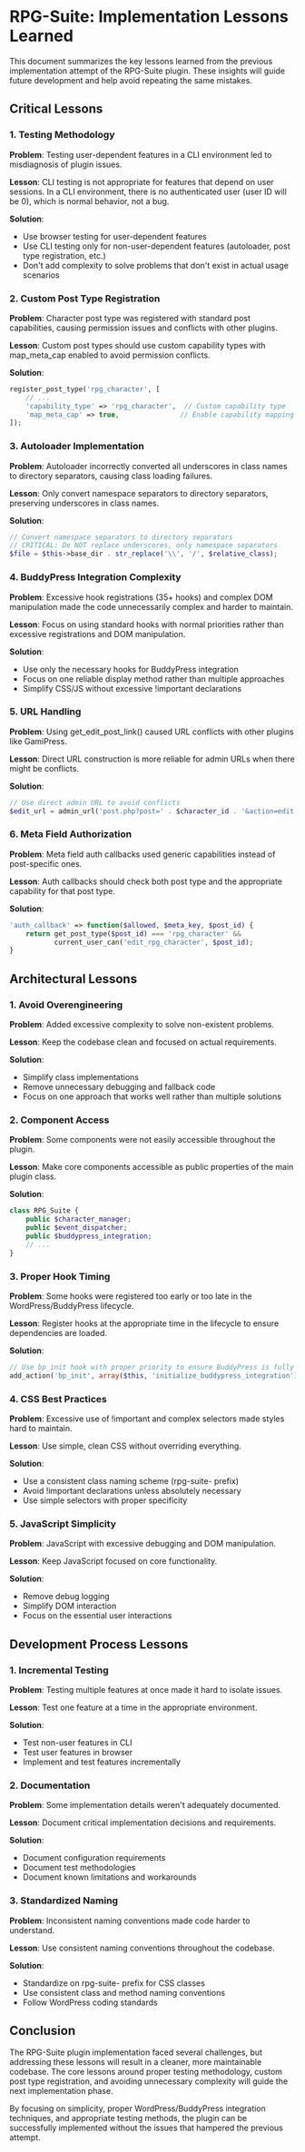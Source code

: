 # RPG-Suite: Implementation Lessons Learned

This document summarizes the key lessons learned from the previous implementation attempt of the RPG-Suite plugin. These insights will guide future development and help avoid repeating the same mistakes.

## Critical Lessons

### 1. Testing Methodology

**Problem**: Testing user-dependent features in a CLI environment led to misdiagnosis of plugin issues.

**Lesson**: CLI testing is not appropriate for features that depend on user sessions. In a CLI environment, there is no authenticated user (user ID will be 0), which is normal behavior, not a bug.

**Solution**: 
- Use browser testing for user-dependent features
- Use CLI testing only for non-user-dependent features (autoloader, post type registration, etc.)
- Don't add complexity to solve problems that don't exist in actual usage scenarios

### 2. Custom Post Type Registration

**Problem**: Character post type was registered with standard post capabilities, causing permission issues and conflicts with other plugins.

**Lesson**: Custom post types should use custom capability types with map_meta_cap enabled to avoid permission conflicts.

**Solution**:
```php 
register_post_type('rpg_character', [
    // ...
    'capability_type' => 'rpg_character',  // Custom capability type
    'map_meta_cap' => true,               // Enable capability mapping
]);
```

### 3. Autoloader Implementation

**Problem**: Autoloader incorrectly converted all underscores in class names to directory separators, causing class loading failures.

**Lesson**: Only convert namespace separators to directory separators, preserving underscores in class names.

**Solution**:
```php
// Convert namespace separators to directory separators
// CRITICAL: Do NOT replace underscores, only namespace separators
$file = $this->base_dir . str_replace('\\', '/', $relative_class);
```

### 4. BuddyPress Integration Complexity

**Problem**: Excessive hook registrations (35+ hooks) and complex DOM manipulation made the code unnecessarily complex and harder to maintain.

**Lesson**: Focus on using standard hooks with normal priorities rather than excessive registrations and DOM manipulation.

**Solution**:
- Use only the necessary hooks for BuddyPress integration
- Focus on one reliable display method rather than multiple approaches
- Simplify CSS/JS without excessive !important declarations

### 5. URL Handling

**Problem**: Using get_edit_post_link() caused URL conflicts with other plugins like GamiPress.

**Lesson**: Direct URL construction is more reliable for admin URLs when there might be conflicts.

**Solution**:
```php
// Use direct admin URL to avoid conflicts
$edit_url = admin_url('post.php?post=' . $character_id . '&action=edit');
```

### 6. Meta Field Authorization

**Problem**: Meta field auth callbacks used generic capabilities instead of post-specific ones.

**Lesson**: Auth callbacks should check both post type and the appropriate capability for that post type.

**Solution**:
```php
'auth_callback' => function($allowed, $meta_key, $post_id) {
    return get_post_type($post_id) === 'rpg_character' && 
           current_user_can('edit_rpg_character', $post_id);
}
```

## Architectural Lessons

### 1. Avoid Overengineering

**Problem**: Added excessive complexity to solve non-existent problems.

**Lesson**: Keep the codebase clean and focused on actual requirements.

**Solution**:
- Simplify class implementations
- Remove unnecessary debugging and fallback code
- Focus on one approach that works well rather than multiple solutions

### 2. Component Access

**Problem**: Some components were not easily accessible throughout the plugin.

**Lesson**: Make core components accessible as public properties of the main plugin class.

**Solution**:
```php
class RPG_Suite {
    public $character_manager;
    public $event_dispatcher;
    public $buddypress_integration;
    // ...
}
```

### 3. Proper Hook Timing

**Problem**: Some hooks were registered too early or too late in the WordPress/BuddyPress lifecycle.

**Lesson**: Register hooks at the appropriate time in the lifecycle to ensure dependencies are loaded.

**Solution**:
```php
// Use bp_init hook with proper priority to ensure BuddyPress is fully loaded
add_action('bp_init', array($this, 'initialize_buddypress_integration'), 20);
```

### 4. CSS Best Practices

**Problem**: Excessive use of !important and complex selectors made styles hard to maintain.

**Lesson**: Use simple, clean CSS without overriding everything.

**Solution**:
- Use a consistent class naming scheme (rpg-suite- prefix)
- Avoid !important declarations unless absolutely necessary
- Use simple selectors with proper specificity

### 5. JavaScript Simplicity

**Problem**: JavaScript with excessive debugging and DOM manipulation.

**Lesson**: Keep JavaScript focused on core functionality.

**Solution**:
- Remove debug logging
- Simplify DOM interaction
- Focus on the essential user interactions

## Development Process Lessons

### 1. Incremental Testing

**Problem**: Testing multiple features at once made it hard to isolate issues.

**Lesson**: Test one feature at a time in the appropriate environment.

**Solution**:
- Test non-user features in CLI
- Test user features in browser
- Implement and test features incrementally

### 2. Documentation

**Problem**: Some implementation details weren't adequately documented.

**Lesson**: Document critical implementation decisions and requirements.

**Solution**:
- Document configuration requirements
- Document test methodologies
- Document known limitations and workarounds

### 3. Standardized Naming

**Problem**: Inconsistent naming conventions made code harder to understand.

**Lesson**: Use consistent naming conventions throughout the codebase.

**Solution**:
- Standardize on rpg-suite- prefix for CSS classes
- Use consistent class and method naming conventions
- Follow WordPress coding standards

## Conclusion

The RPG-Suite plugin implementation faced several challenges, but addressing these lessons will result in a cleaner, more maintainable codebase. The core lessons around proper testing methodology, custom post type registration, and avoiding unnecessary complexity will guide the next implementation phase.

By focusing on simplicity, proper WordPress/BuddyPress integration techniques, and appropriate testing methods, the plugin can be successfully implemented without the issues that hampered the previous attempt.